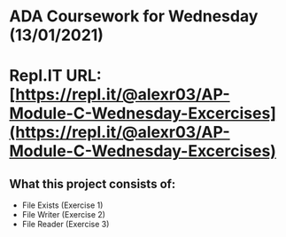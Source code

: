# ADA Coursework for Wednesday (13/01/2021)

# Repl.IT URL: [https://repl.it/@alexr03/AP-Module-C-Wednesday-Excercises](https://repl.it/@alexr03/AP-Module-C-Wednesday-Excercises)

## What this project consists of:
 - File Exists (Exercise 1)
 - File Writer (Exercise 2)
 - File Reader (Exercise 3)